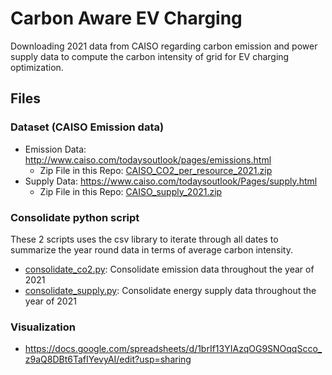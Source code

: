 # Carbon Aware EV Charging
Downloading 2021 data from CAISO regarding carbon emission and power supply data to compute the carbon intensity of grid for EV charging optimization. 

## Files
### Dataset (CAISO Emission data)
- Emission Data: http://www.caiso.com/todaysoutlook/pages/emissions.html
    - Zip File in this Repo: [CAISO_CO2_per_resource_2021.zip](data/CO2/CAISO_CO2_per_resource_2021.zip)
- Supply Data: https://www.caiso.com/todaysoutlook/Pages/supply.html
    - Zip File in this Repo: [CAISO_supply_2021.zip](data/Supply/CAISO_supply_2021.zip)

### Consolidate python script
These 2 scripts uses the csv library to iterate through all dates to summarize the year round data in terms of average carbon intensity.
- [consolidate_co2.py](./consolidate_co2.py): Consolidate emission data throughout the year of 2021
- [consolidate_supply.py](./consolidate_supply.py): Consolidate energy supply data throughout the year of 2021

### Visualization
- https://docs.google.com/spreadsheets/d/1brIf13YIAzqOG9SNOqqScco_z9aQ8DBt6TafIYevyAI/edit?usp=sharing
